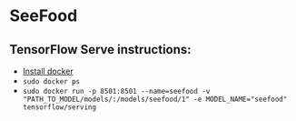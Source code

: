 # SeeFood

## TensorFlow Serve instructions:

- [Install docker](https://docs.docker.com/engine/install/) 
- ```sudo docker ps```
- ```sudo docker run -p 8501:8501 --name=seefood -v "PATH_TO_MODEL/models/:/models/seefood/1" -e MODEL_NAME="seefood" tensorflow/serving```
